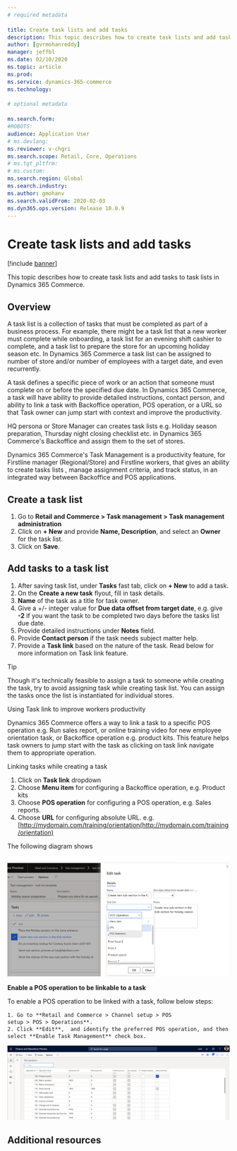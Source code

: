 ```yaml
---
# required metadata

title: Create task lists and add tasks
description: This topic describes how to create task lists and add tasks to task lists in Dynamics 365 Commerce.
author: [gvrmohanreddy]
manager: jeffbl
ms.date: 02/10/2020
ms.topic: article
ms.prod: 
ms.service: dynamics-365-commerce
ms.technology: 

# optional metadata

ms.search.form:  
#ROBOTS: 
audience: Application User
# ms.devlang: 
ms.reviewer: v-chgri
ms.search.scope: Retail, Core, Operations
# ms.tgt_pltfrm: 
# ms.custom: 
ms.search.region: Global
ms.search.industry: 
ms.author: gmohanv
ms.search.validFrom: 2020-02-03
ms.dyn365.ops.version: Release 10.0.9
---
```


# Create task lists and add tasks

[!include [banner](includes/banner.md)]

This topic describes how to create task lists and add tasks to task lists in Dynamics 365 Commerce.

## Overview

A task list is a collection of tasks that must be completed as part of a business process. For example, there might be a task list that a new worker must complete while onboarding, a task list for an evening shift cashier to complete, and a task list to prepare the store for an upcoming holiday season etc. In Dynamics 365 Commerce a task list can be assigned to number of store and/or number of employees with a target date, and even recurrently. 

A task defines a specific piece of work or an action that someone must complete on or before the specified due date. In Dynamics 365 Commerce, a task will have ability to provide detailed instructions, contact person, and ability to link a task with Backoffice operation, POS operation, or a URL so that Task owner can jump start with context and improve the productivity.   

HQ persona or Store Manager can creates task lists e.g. Holiday season preparation, Thursday night closing checklist etc. in Dynamics 365 Commerce's Backoffice and assign them to the set of stores. 

Dynamics 365 Commerce's Task Management is a productivity feature, for Firstline manager (Regional/Store) and Firstline workers, that gives an ability to create tasks lists , manage assignment criteria, and track status, in an integrated way between Backoffice and POS applications.

## Create a task list

1. Go to **Retail and Commerce > Task management > Task management administration**  
1. Click on **+ New** and provide **Name, Description**, and select an **Owner** for the task list.
1. Click on **Save**.

## Add tasks to a task list
 
1. After saving task list, under **Tasks** fast tab, click on **+ New** to add a task.
1. On the **Create a new task** flyout, fill in task details.
1. **Name** of the task as a title for task owner. 
1. Give a +/- integer value for **Due data offset from target date**, e.g. give **-2** if you want the task to be completed two days before the tasks list due date.    
1. Provide detailed instructions under **Notes** field. 
1. Provide **Contact person** if the task needs subject matter help.
1. Provide a **Task link** based on the nature of the task. Read below for more information on Task link feature. 
   
> [!TIP] 
> Though it's technically feasible to assign a task to someone while creating the task, try to avoid assigning task while creating task list.  You can assign the tasks once the list is instantiated for individual stores. 


Using Task link to improve workers productivity
 
Dynamics 365 Commerce offers a way to link a task to a specific POS operation e.g. Run sales report, or online training video for new employee orientation task, or Backoffice operation e.g. product kits. This feature helps task owners to jump start with the task as clicking on task link navigate them to appropriate operation.

Linking tasks while creating a task

1. Click on **Task link** dropdown
1. Choose  **Menu item** for configuring a Backoffice operation, e.g. Product kits
1. Choose **POS operation** for configuring a POS operation, e.g. Sales reports.
1. Choose **URL** for configuring absolute URL. e.g. [http://mydomain.com/training/orientation(http://mydomain.com/training/orientation) 

The following diagram shows

![Dynamics 365 Commerce - Task management](media/HQ-POS-Tasks-Linking.png)


**Enable a POS operation to be linkable to a task**

To enable a POS operation to be linked with a task, follow below steps:

	1. Go to **Retail and Commerce > Channel setup > POS setup > POS > Operations**.
	2. Click **Edit**,  and identify the preferred POS operation, and then select **Enable Task Management** check box. 
![Dynamics 365 Commerce - Task management](media/HQ-POS-Operations-Allow-Task-Linking.png)

## Additional resources




